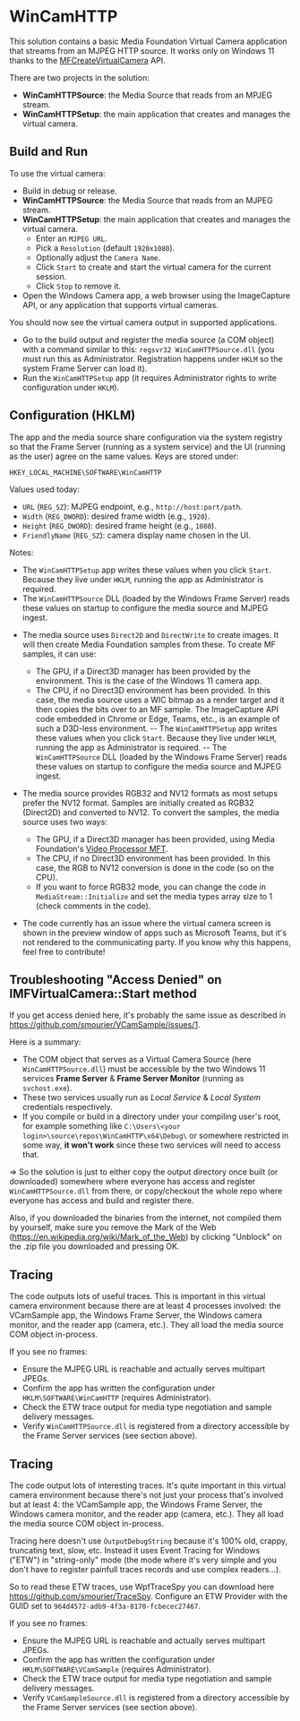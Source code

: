 # WinCamHTTP
This solution contains a basic Media Foundation Virtual Camera application that streams from an MJPEG HTTP source. It works only on Windows 11 thanks to the [MFCreateVirtualCamera](https://learn.microsoft.com/en-us/windows/win32/api/mfvirtualcamera/nf-mfvirtualcamera-mfcreatevirtualcamera) API.

There are two projects in the solution:

* **WinCamHTTPSource**: the Media Source that reads from an MPJEG stream.
* **WinCamHTTPSetup**: the main application that creates and manages the virtual camera.

## Build and Run

To use the virtual camera:

* Build in debug or release.
* **WinCamHTTPSource**: the Media Source that reads from an MJPEG stream.
* **WinCamHTTPSetup**: the main application that creates and manages the virtual camera.
  - Enter an `MJPEG URL`.
  - Pick a `Resolution` (default `1920x1080`).
  - Optionally adjust the `Camera Name`.
  - Click `Start` to create and start the virtual camera for the current session.
  - Click `Stop` to remove it.
* Open the Windows Camera app, a web browser using the ImageCapture API, or any application that supports virtual cameras.

You should now see the virtual camera output in supported applications.
* Go to the build output and register the media source (a COM object) with a command similar to this: `regsvr32 WinCamHTTPSource.dll` (you must run this as Administrator. Registration happens under `HKLM` so the system Frame Server can load it).
* Run the `WinCamHTTPSetup` app (it requires Administrator rights to write configuration under `HKLM`).

## Configuration (HKLM)

The app and the media source share configuration via the system registry so that the Frame Server (running as a system service) and the UI (running as the user) agree on the same values. Keys are stored under:

`HKEY_LOCAL_MACHINE\SOFTWARE\WinCamHTTP`

Values used today:

- `URL` (`REG_SZ`): MJPEG endpoint, e.g., `http://host:port/path`.
- `Width` (`REG_DWORD`): desired frame width (e.g., `1920`).
- `Height` (`REG_DWORD`): desired frame height (e.g., `1080`).
- `FriendlyName` (`REG_SZ`): camera display name chosen in the UI.

Notes:

- The `WinCamHTTPSetup` app writes these values when you click `Start`. Because they live under `HKLM`, running the app as Administrator is required.
- The `WinCamHTTPSource` DLL (loaded by the Windows Frame Server) reads these values on startup to configure the media source and MJPEG ingest.
* The media source uses `Direct2D` and `DirectWrite` to create images. It will then create Media Foundation samples from these. To create MF samples, it can use:
  * The GPU, if a Direct3D manager has been provided by the environment. This is the case of the Windows 11 camera app.
  * The CPU, if no Direct3D environment has been provided. In this case, the media source uses a WIC bitmap as a render target and it then copies the bits over to an MF sample. The ImageCapture API code embedded in Chrome or Edge, Teams, etc., is an example of such a D3D-less environment.
-- The `WinCamHTTPSetup` app writes these values when you click `Start`. Because they live under `HKLM`, running the app as Administrator is required.
-- The `WinCamHTTPSource` DLL (loaded by the Windows Frame Server) reads these values on startup to configure the media source and MJPEG ingest.
* The media source provides RGB32 and NV12 formats as most setups prefer the NV12 format. Samples are initially created as RGB32 (Direct2D) and converted to NV12. To convert the samples, the media source uses two ways:
  * The GPU, if a Direct3D manager has been provided, using Media Foundation's [Video Processor MFT](https://learn.microsoft.com/en-us/windows/win32/medfound/video-processor-mft).
  * The CPU, if no Direct3D environment has been provided. In this case, the RGB to NV12 conversion is done in the code (so on the CPU).
  * If you want to force RGB32 mode, you can change the code in `MediaStream::Initialize` and set the media types array size to 1 (check comments in the code).

* The code currently has an issue where the virtual camera screen is shown in the preview window of apps such as Microsoft Teams, but it's not rendered to the communicating party. If you know why this happens, feel free to contribute!

## Troubleshooting "Access Denied" on IMFVirtualCamera::Start method
If you get access denied here, it's probably the same issue as described in https://github.com/smourier/VCamSample/issues/1.

Here is a summary:

* The COM object that serves as a Virtual Camera Source (here `WinCamHTTPSource.dll`) must be accessible by the two Windows 11 services **Frame Server** & **Frame Server Monitor** (running as `svchost.exe`).
* These two services usually run as *Local Service* & *Local System* credentials respectively.
* If you compile or build in a directory under your compiling user's root, for example something like `C:\Users\<your login>\source\repos\WinCamHTTP\x64\Debug\` or somewhere restricted in some way, **it won't work** since these two services will need to access that.

=> So the solution is just to either copy the output directory once built (or downloaded) somewhere where everyone has access and register `WinCamHTTPSource.dll` from there, or copy/checkout the whole repo where everyone has access and build and register there.

Also, if you downloaded the binaries from the internet, not compiled them by yourself, make sure you remove the Mark of the Web (https://en.wikipedia.org/wiki/Mark_of_the_Web) by clicking "Unblock" on the .zip file you downloaded and pressing OK.

## Tracing

The code outputs lots of useful traces. This is important in this virtual camera environment because there are at least 4 processes involved: the VCamSample app, the Windows Frame Server, the Windows camera monitor, and the reader app (camera, etc.). They all load the media source COM object in-process.

If you see no frames:

- Ensure the MJPEG URL is reachable and actually serves multipart JPEGs.
- Confirm the app has written the configuration under `HKLM\SOFTWARE\WinCamHTTP` (requires Administrator).
- Check the ETW trace output for media type negotiation and sample delivery messages.
- Verify `WinCamHTTPSource.dll` is registered from a directory accessible by the Frame Server services (see section above).
## Tracing

The code output lots of interesting traces. It's quite important in this virtual camera environment because there's not just your process that's involved but at least 4: the VCamSample app, the Windows Frame Server, the Windows camera monitor, and the reader app (camera, etc.). They all load the media source COM object in-process.

Tracing here  doesn't use `OutputDebugString` because it's 100% old, crappy, truncating text, slow, etc. Instead it uses Event Tracing for Windows ("ETW") in "string-only" mode (the mode where it's very simple and you don't have to register painfull traces records and use complex readers...).

So to read these ETW traces, use WpfTraceSpy you can download here https://github.com/smourier/TraceSpy. Configure an ETW Provider with the GUID set to `964d4572-adb9-4f3a-8170-fcbecec27467`.

If you see no frames:

- Ensure the MJPEG URL is reachable and actually serves multipart JPEGs.
- Confirm the app has written the configuration under `HKLM\SOFTWARE\VCamSample` (requires Administrator).
- Check the ETW trace output for media type negotiation and sample delivery messages.
- Verify `VCamSampleSource.dll` is registered from a directory accessible by the Frame Server services (see section above).
